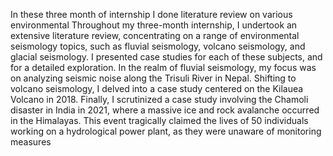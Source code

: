 In these three month of internship I done literature review on various environmental Throughout my three-month internship, I undertook an extensive literature review, concentrating on a range of environmental seismology topics, 
such as fluvial seismology, volcano seismology, and glacial seismology. I presented case studies for each of these subjects, and for a detailed exploration.
In the realm of fluvial seismology, my focus was on analyzing seismic noise along the Trisuli River in Nepal. Shifting to volcano seismology, I delved into a case study centered on the Kilauea Volcano in 2018. Finally, I scrutinized a 
case study involving the Chamoli disaster in India in 2021, where a massive ice and rock avalanche occurred in the Himalayas. This event tragically claimed the lives of 50 individuals working on a hydrological power plant, as they were 
unaware of monitoring measures

